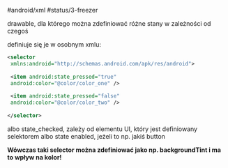 #android/xml 
#status/3-freezer 

drawable, dla którego można zdefiniować różne stany w zależności od czegoś

definiuje się je w osobnym xmlu:

```xml
<selector  
 xmlns:android="http://schemas.android.com/apk/res/android">  
  
 <item android:state_pressed="true"  
 android:color="@color/color_one" />  
  
 <item android:state_pressed="false"  
 android:color="@color/color_two" />  
  
</selector>
```
albo state_checked, zależy od elementu UI, który jest definiowany selektorem
albo state enabled, jeżeli to np. jakiś button

**Wówczas taki selector można zdefiniować jako np. backgroundTint i ma to wpływ na kolor!**